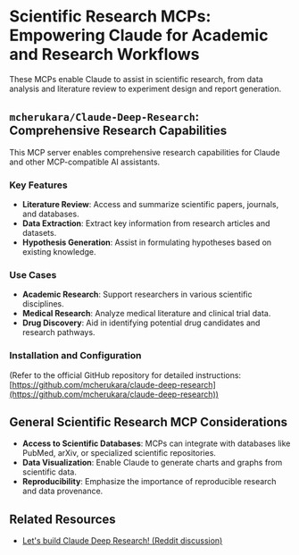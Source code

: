 
# Scientific Research MCPs: Empowering Claude for Academic and Research Workflows

These MCPs enable Claude to assist in scientific research, from data analysis and literature review to experiment design and report generation.

## `mcherukara/Claude-Deep-Research`: Comprehensive Research Capabilities

This MCP server enables comprehensive research capabilities for Claude and other MCP-compatible AI assistants.

### Key Features

*   **Literature Review**: Access and summarize scientific papers, journals, and databases.
*   **Data Extraction**: Extract key information from research articles and datasets.
*   **Hypothesis Generation**: Assist in formulating hypotheses based on existing knowledge.

### Use Cases

*   **Academic Research**: Support researchers in various scientific disciplines.
*   **Medical Research**: Analyze medical literature and clinical trial data.
*   **Drug Discovery**: Aid in identifying potential drug candidates and research pathways.

### Installation and Configuration

(Refer to the official GitHub repository for detailed instructions: [https://github.com/mcherukara/claude-deep-research](https://github.com/mcherukara/claude-deep-research))

## General Scientific Research MCP Considerations

*   **Access to Scientific Databases**: MCPs can integrate with databases like PubMed, arXiv, or specialized scientific repositories.
*   **Data Visualization**: Enable Claude to generate charts and graphs from scientific data.
*   **Reproducibility**: Emphasize the importance of reproducible research and data provenance.

## Related Resources

*   [Let's build Claude Deep Research! (Reddit discussion)](https://www.reddit.com/r/ClaudeAI/comments/1j24sf4/lets_build_claude_deep_research/)


